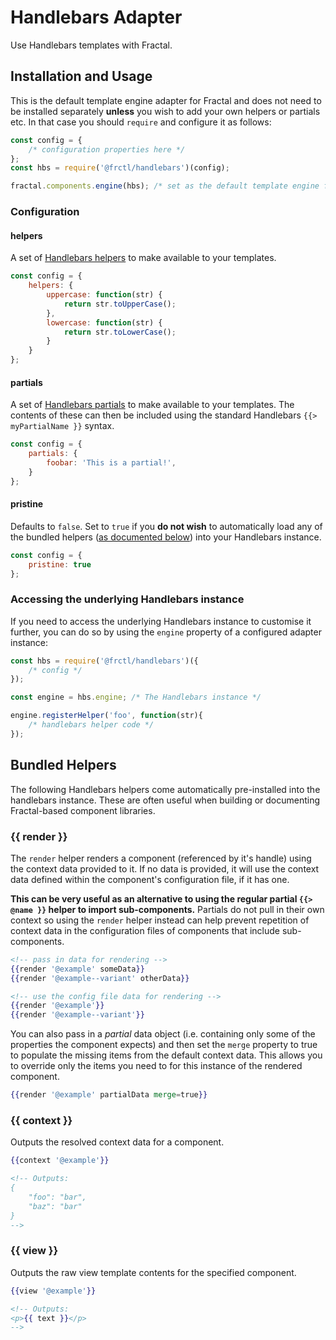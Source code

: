 # Handlebars Adapter

Use Handlebars templates with Fractal.

## Installation and Usage

This is the default template engine adapter for Fractal and does not need to be installed separately **unless** you wish to add your own helpers or partials etc. In that case you should `require` and configure it as follows:

```js
const config = {
    /* configuration properties here */
};
const hbs = require('@frctl/handlebars')(config);

fractal.components.engine(hbs); /* set as the default template engine for components */

```

### Configuration

#### helpers

A set of [Handlebars helpers](http://handlebarsjs.com/#helpers) to make available to your templates.

```js
const config = {
    helpers: {
        uppercase: function(str) {
            return str.toUpperCase();
        },
        lowercase: function(str) {
            return str.toLowerCase();
        }
    }
};
```

#### partials

A set of [Handlebars partials](http://handlebarsjs.com/#partials) to make available to your templates. The contents of these can then be included using the standard Handlebars `{{> myPartialName }}` syntax.

```js
const config = {
    partials: {
        foobar: 'This is a partial!',
    }
};
```

#### pristine

Defaults to `false`. Set to `true` if you **do not wish** to automatically load any of the bundled helpers ([as documented below](#helpers)) into your Handlebars instance.

```js
const config = {
    pristine: true
};
```

### Accessing the underlying Handlebars instance

If you need to access the underlying Handlebars instance to customise it further, you can do so by using the `engine` property of a configured adapter instance:

```js
const hbs = require('@frctl/handlebars')({
    /* config */
});

const engine = hbs.engine; /* The Handlebars instance */

engine.registerHelper('foo', function(str){
    /* handlebars helper code */
});

```

## Bundled Helpers

The following Handlebars helpers come automatically pre-installed into the handlebars instance. These are often useful when building or documenting Fractal-based component libraries.

### {{ render }}

The `render` helper renders a component (referenced by it's handle) using the context data provided to it. If no data is provided, it will use the context data defined within the component's configuration file, if it has one.

**This can be very useful as an alternative to using the regular partial `{{> @name }}` helper to import sub-components.** Partials do not pull in their own context so using the `render` helper instead can help prevent repetition of context data in the configuration files of components that include sub-components.

```handlebars
<!-- pass in data for rendering -->
{{render '@example' someData}}
{{render '@example--variant' otherData}}

<!-- use the config file data for rendering -->
{{render '@example'}}
{{render '@example--variant'}}
```

You can also pass in a *partial* data object (i.e. containing only some of the properties the component expects) and then set the `merge` property to true to populate the missing items from the default  context data. This allows you to override only the items you need to for this instance of the rendered component.

```handlebars
{{render '@example' partialData merge=true}}
```

### {{ context }}

Outputs the resolved context data for a component.

```handlebars
{{context '@example'}}

<!-- Outputs:
{
    "foo": "bar",
    "baz": "bar"
}
-->
```

### {{ view }}

Outputs the raw view template contents for the specified component.

```handlebars
{{view '@example'}}

<!-- Outputs:
<p>{{ text }}</p>
-->
```
